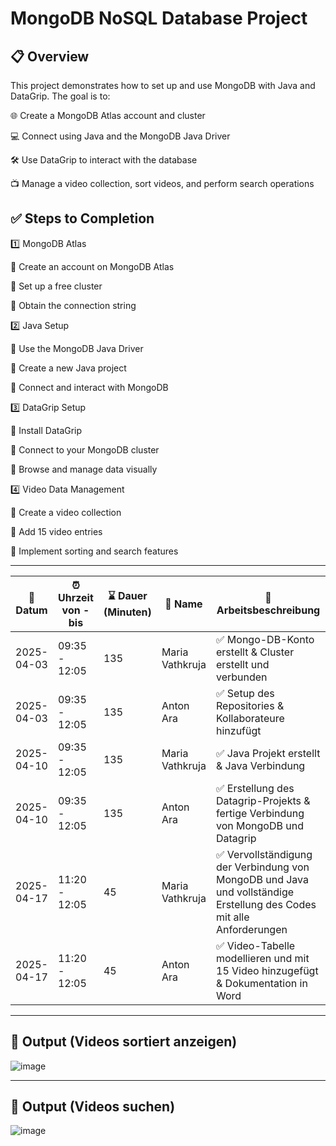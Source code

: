# MongoDB NoSQL Database Project

## 📋 Overview
This project demonstrates how to set up and use MongoDB with Java and DataGrip.
The goal is to:

🌐 Create a MongoDB Atlas account and cluster

💻 Connect using Java and the MongoDB Java Driver

🛠️ Use DataGrip to interact with the database

📺 Manage a video collection, sort videos, and perform search operations

## ✅ Steps to Completion

1️⃣ MongoDB Atlas

🔹 Create an account on MongoDB Atlas

🔹 Set up a free cluster

🔹 Obtain the connection string

2️⃣ Java Setup

🔸 Use the MongoDB Java Driver

🔸 Create a new Java project

🔸 Connect and interact with MongoDB

3️⃣ DataGrip Setup

🔹 Install DataGrip

🔹 Connect to your MongoDB cluster

🔹 Browse and manage data visually

4️⃣ Video Data Management

🔸 Create a video collection

🔸 Add 15 video entries

🔸 Implement sorting and search features

------------------------------------------------------------

| 📅 Datum       | ⏰ Uhrzeit von - bis | ⌛  Dauer (Minuten) | 👤 Name     | 📝 Arbeitsbeschreibung              |
|-------------|-------------------|------------------|----------|----------------------------------|
| 2025-04-03  | 09:35 - 12:05     | 135               | Maria Vathkruja |  ✅   Mongo-DB-Konto erstellt &   Cluster erstellt und verbunden   |
| 2025-04-03  | 09:35 - 12:05     | 135               | Anton Ara | ✅  Setup des Repositories & Kollaborateure hinzufügt |
| 2025-04-10  | 09:35 - 12:05     | 135               | Maria Vathkruja |  ✅   Java Projekt erstellt & Java Verbindung  |
| 2025-04-10  | 09:35 - 12:05     | 135               | Anton Ara | ✅  Erstellung des Datagrip-Projekts & fertige Verbindung von MongoDB und Datagrip |
| 2025-04-17  | 11:20 - 12:05     | 45               | Maria Vathkruja |  ✅   Vervollständigung der Verbindung von MongoDB und Java und vollständige Erstellung des Codes mit alle Anforderungen  |
| 2025-04-17  | 11:20 - 12:05     | 45               | Anton Ara | ✅  Video-Tabelle modellieren und mit 15 Video hinzugefügt & Dokumentation in Word|

-----------------------------------------------------------

## 📸 Output (Videos sortiert anzeigen)
![image](https://github.com/user-attachments/assets/24fc012d-b11d-4a6a-8513-673b4fb77025)

-----------------------------------------------------------

## 📸 Output (Videos suchen)
![image](https://github.com/user-attachments/assets/f5a8f981-628c-4d1d-8ca7-311528b1fc60)








